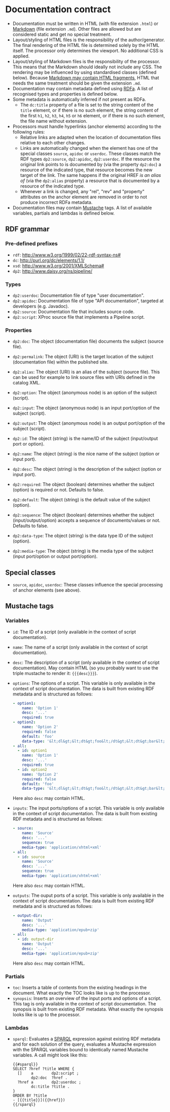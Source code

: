 # Documentation contract

- Documentation must be written in HTML (with file extension `.html`)
  or [Markdown][] (file extension `.md`). Other files are allowed but
  are considered static and get no special treatment.
- Layout/styling of HTML files is the responsibility of the
  author/generator. The final rendering of the HTML file is determined
  solely by the HTML itself. The processor only determines the
  viewport. No additional CSS is applied.
- Layout/styling of Markdown files is the responsibility of the
  processor. This means that the Markdown should ideally not include
  any CSS. The rendering may be influenced by using standardised
  classes (defined below). Because
  [Markdown may contain HTML fragments](http://daringfireball.net/projects/markdown/syntax#html),
  HTML that needs the same treatment should be given the extension
  `.md`.
- Documentation may contain metadata defined using [RDFa][]. A list of
  recognised types and properties is defined below.
- Some metadata is automatically inferred if not present as RDFa.
  - The `dc:title` property of a file is set to the string content of
    the `title` element, or if there is no such element, the string
    content of the first `h1`, `h2`, `h3`, `h4`, `h5` or `h6` element,
    or if there is no such element, the file name without extension.
- Processors must handle hyperlinks (anchor elements) according to the
  following rules:
  - Relative links are adapted when the location of documentation
    files relative to each other changes.
  - Links are automatically changed when the element has one of the
    special classes `source`, `apidoc` or `userdoc`. These classes
    match the RDF types `dp2:source`, `dp2:apidoc`, `dp2:userdoc`. If
    the resource the original link points to is documented by (via the
    property `dp2:doc`) a resource of the indicated type, that
    resource becomes the new target of the link. The same happens if
    the original HREF _is an alias of_ (via the `dp2:alias` property)
    a resource that is documented by a resource of the indicated type.
  - Whenever a link is changed, any "rel", "rev" and "property"
    attributes on the anchor element are removed in order to not
    produce incorrect RDFa metadata.
- Documentation files may contain [Mustache][] tags. A list of
  available variables, partials and lambdas is defined below.


## RDF grammar

### Pre-defined prefixes

- `rdf`: <http://www.w3.org/1999/02/22-rdf-syntax-ns#>
- `dc`: <http://purl.org/dc/elements/1.1/>
- `xsd`: <http://www.w3.org/2001/XMLSchema#>
- `dp2`: <http://www.daisy.org/ns/pipeline/>

### Types

- `dp2:userdoc`: Documentation file of type "user documentation".
- `dp2:apidoc`: Documentation file of type "API documentation",
  targeted at developers (e.g. Javadoc).
- `dp2:source`: Documentation file that includes source code.
- `dp2:script`: XProc source file that implements a Pipeline script.

### Properties

- `dp2:doc`: The object (documentation file) documents the subject
  (source file).

- `dp2:permalink`: The object (URI) is the target location of the
  subject (documentation file) within the published site.
- `dp2:alias`: The object (URI) is an alias of the subject (source
  file). This can be used for example to link source files with URIs
  defined in the catalog XML.
- `dp2:option`: The object (anonymous node) is an option of the
  subject (script).
- `dp2:input`: The object (anonymous node) is an input port/option of
  the subject (script).
- `dp2:output`: The object (anonymous node) is an output port/option
  of the subject (script).
- `dp2:id`: The object (string) is the name/ID of the subject
  (input/output port or option).
- `dp2:name`: The object (string) is the nice name of the subject
  (option or input port).
- `dp2:desc`: The object (string) is the description of the subject
  (option or input port).
- `dp2:required`: The object (boolean) determines whether the subject
  (option) is required or not. Defaults to false.
- `dp2:default`: The object (string) is the default value of the
  subject (option).
- `dp2:sequence`: The object (boolean) determines whether the subject
  (input/output/option) accepts a sequence of documents/values or
  not. Defaults to false.
- `dp2:data-type`: The object (string) is the data type ID of the
  subject (option).
- `dp2:media-type`: The object (string) is the media type of the
  subject (input port/option or output port/option).

## Special classes

- `source`, `apidoc`, `userdoc`: These classes influence the special
  processing of anchor elements (see above).

## Mustache tags

### Variables

- `id`: The ID of a script (only available in the context of script
  documentation).
- `name`: The name of a script (only available in the context of
  script documentation).
- `desc`: The description of a script (only available in the context
  of script documentation). May contain HTML (so you probably want to
  use the triple mustache to render it:
  <code>&#123;&#123;&#123;desc&#125;&#125;&#125;</code>).
- `options`: The options of a script. This variable is only available
  in the context of script documentation. The data is built from
  existing RDF metadata and is structured as follows:

  ~~~yml
  - option1:
      name: 'Option 1'
      desc: '...'
      required: true
  - option2:
      name: 'Option 2'
      required: false
      default: 'foo'
      data-type: '&lt;dl&gt;&lt;dt&gt;foo&lt;/dt&gt;&lt;dt&gt;bar&lt;/dt&gt;&lt;/dl&gt;'
  - all:
    - id: option1
      name: 'Option 1'
      desc: '...'
      required: true
    - id: option2
      name: 'Option 2'
      required: false
      default: 'foo'
      data-type: '&lt;dl&gt;&lt;dt&gt;foo&lt;/dt&gt;&lt;dt&gt;bar&lt;/dt&gt;&lt;/dl&gt;'
  ~~~

   Here also `desc` may contain HTML.

- `inputs`: The input ports/options of a script. This variable is only
  available in the context of script documentation. The data is built
  from existing RDF metadata and is structured as follows:

  ~~~yml
  - source:
      name: 'Source'
      desc: '...'
      sequence: true
      media-type: 'application/xhtml+xml'
  - all:
    - id: source
      name: 'Source'
      desc: '...'
      sequence: true
      media-type: 'application/xhtml+xml'
  ~~~

  Here also `desc` may contain HTML.

- `outputs`: The ouput ports of a script. This variable is only
  available in the context of script documentation. The data is built
  from existing RDF metadata and is structured as follows:

  ~~~yml
  - output-dir:
      name: 'Output'
      desc: '...'
      media-type: 'application/epub+zip'
  - all:
    - id: output-dir
      name: 'Output'
      desc: '...'
      media-type: 'application/epub+zip'
  ~~~

  Here also `desc` may contain HTML.

### Partials

- `toc`: Inserts a table of contents from the existing headings in the
  document. What exactly the TOC looks like is up to the processor.
- `synopsis`: Inserts an overview of the input ports and options of a
  script. This tag is only available in the context of script
  documentation. The synopsis is built from existing RDF
  metadata. What exactly the synopsis looks like is up to the
  processor.

### Lambdas

- `sparql`: Evaluates a [SPARQL][] expression against existing RDF
  metadata and for each solution of the query, evaluates a Mustache
  expression with the SPARQL variables bound to identically named
  Mustache variables. A call might look like this:
  
  <pre><code>&#123;&#123;#sparql&#125;&#125;
  SELECT ?href ?title WHERE {
    []    a        dp2:script ;
          dp2:doc  ?href .
    ?href a        dp2:userdoc ;
          dc:title ?title .
  }
  ORDER BY ?title
  - [&#123;&#123;title&#125;&#125;](&#123;&#123;href&#125;&#125;)
  &#123;&#123;/sparql&#125;
  </code></pre>


[Markdown]: http://daringfireball.net/projects/markdown/
[RDFa]: https://www.w3.org/TR/2015/REC-rdfa-core-20150317/
[Mustache]: http://mustache.github.io/mustache.5.html
[SPARQL]: https://www.w3.org/TR/2013/REC-sparql11-query-20130321/
